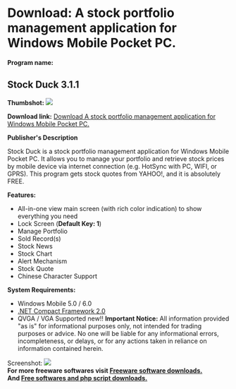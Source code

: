 # Download: A stock portfolio management application for Windows Mobile Pocket PC.

**Program name:**

## Stock Duck 3.1.1

  
**Thumbshot:** ![](http://www.freewarefiles.com/screenshot/stockduck_md.jpg)   
  
**Download link:** [Download A stock portfolio management application for Windows Mobile Pocket PC.](http://freesoftwares.boysofts.com/Stock-Duck_program_50796.html)  
  


**Publisher's Description**  
  


Stock Duck is a stock portfolio management application for Windows Mobile Pocket PC. It allows you to manage your portfolio and retrieve stock prices by mobile device via internet connection (e.g. HotSync with PC, WIFI, or GPRS). This program gets stock quotes from YAHOO!, and it is absolutely FREE. 

**Features:**

  * All-in-one view main screen (with rich color indication) to show everything you need 
  * Lock Screen (**Default Key: 1**) 
  * Manage Portfolio 
  * Sold Record(s) 
  * Stock News 
  * Stock Chart 
  * Alert Mechanism 
  * Stock Quote 
  * Chinese Character Support 

**System Requirements:**

  * Windows Mobile 5.0 / 6.0 
  * [.NET Compact Framework 2.0](http://www.microsoft.com/downloads/details.aspx?displaylang=en&FamilyID=9655156b-356b-4a2c-857c-e62f50ae9a55)
  * QVGA / VGA Supported new!! 
**Important Notice:** All information provided "as is" for informational purposes only, not intended for trading purposes or advice. No one will be liable for any informational errors, incompleteness, or delays, or for any actions taken in reliance on information contained herein. 

  
  
Screenshot: ![](http://www.freewarefiles.com/screenshot/stockduck.jpg)   
**For more freeware softwares visit [Freeware software downloads.](http://freesoftwares.boysofts.com/)**   
**And [Free softwares and php script downloads.](http://www.boysofts.com/)**
